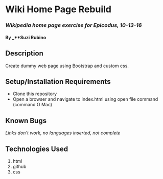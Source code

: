 # Wiki Home Page Rebuild

### _Wikipedia home page exercise for Epicodus, 10-13-16_

#### By _**Suzi Rubino

## Description

Create dummy web page using Bootstrap and custom css.

## Setup/Installation Requirements

* Clone this repository
* Open a browser and navigate to index.html using open file command (command O Mac)

## Known Bugs

_Links don't work, no languages inserted, not complete_


## Technologies Used

1. html
2. github
3. css

